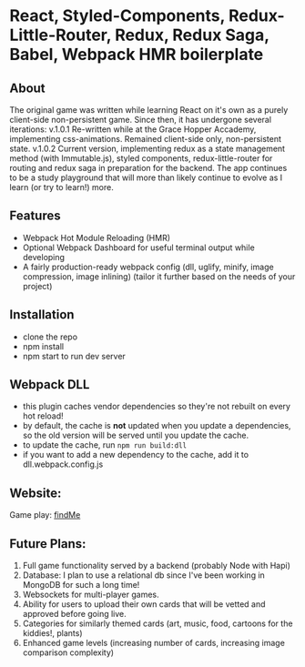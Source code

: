 
# React, Styled-Components, Redux-Little-Router, Redux, Redux Saga, Babel, Webpack HMR boilerplate

## About
The original game was written while learning React on it's own as a purely client-side non-persistent game.
Since then, it has undergone several iterations:
v.1.0.1 Re-written while at the Grace Hopper Accademy, implementing css-animations. Remained client-side only, non-persistent state.
v.1.0.2 Current version, implementing redux as a state management method (with Immutable.js), styled components, redux-little-router for routing and redux saga in preparation for the backend.
The app continues to be a study playground that will more than likely continue to evolve as I learn (or try to learn!) more.

## Features
* Webpack Hot Module Reloading (HMR)
* Optional Webpack Dashboard for useful terminal output while developing
* A fairly production-ready webpack config (dll, uglify, minify, image compression, image inlining) (tailor it further based on the needs of your project)

## Installation
* clone the repo
* npm install
* npm start to run dev server

## Webpack DLL
* this plugin caches vendor dependencies so they're not rebuilt on every hot reload!
* by default, the cache is **not** updated when you update a dependencies, so the old version will be served until you update the cache.
* to update the cache, run `npm run build:dll`
* if you want to add a new dependency to the cache, add it to dll.webpack.config.js

## Website:
Game play: [findMe](https://findme.tinkerantreats.com/)

## Future Plans:
1. Full game functionality served by a backend (probably Node with Hapi)
2. Database: I plan to use a relational db since I've been working in MongoDB for such a long time!
3. Websockets for multi-player games.
4. Ability for users to upload their own cards that will be vetted and approved before going live.
5. Categories for similarly themed cards (art, music, food, cartoons for the kiddies!, plants)
6. Enhanced game levels (increasing number of cards, increasing image comparison complexity)
